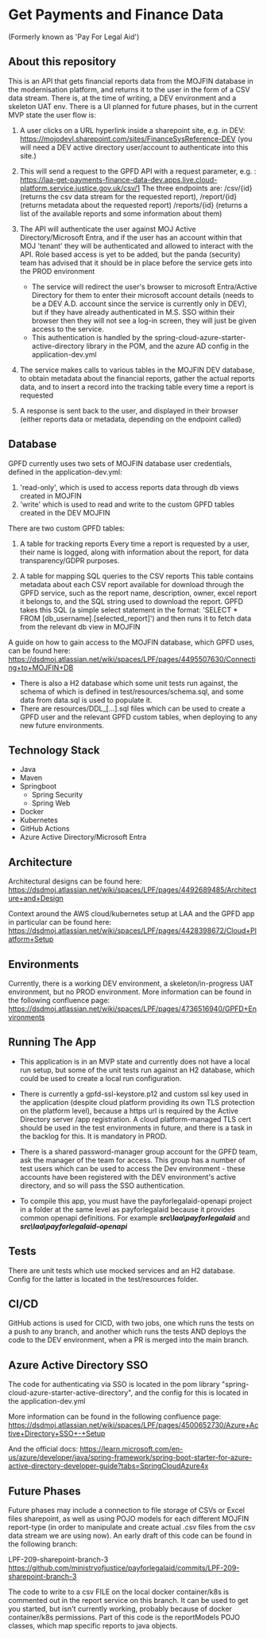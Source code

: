 # Get Payments and Finance Data

(Formerly known as 'Pay For Legal Aid')

## About this repository

This is an API that gets financial reports data from the MOJFIN database in the modernisation platform,
and returns it to the user in the form of a CSV data stream. There is, at the time of writing, a DEV environment and a
skeleton UAT env. There is a UI planned for future phases, but in the current MVP state the user flow is:

1. A user clicks on a URL hyperlink inside a sharepoint site, e.g. in
   DEV: https://mojodevl.sharepoint.com/sites/FinanceSysReference-DEV (you will need a DEV active directory user/account
   to authenticate into this site.)
2. This will send a request to the GPFD API with a request parameter,
   e.g. : https://laa-get-payments-finance-data-dev.apps.live.cloud-platform.service.justice.gov.uk/csv/1
   The three endpoints are:
   /csv/{id} (returns the csv data stream for the requested report),
   /report/{id} (returns metadata about the requested report)
   /reports/{id} (returns a list of the available reports and some information about them)
3. The API will authenticate the user against MOJ Active Directory/Microsoft Entra, and if the user has an account
   within that MOJ 'tenant' they will be authenticated and allowed to interact with the API. Role based access is
   yet to be added, but the panda (security) team has advised that it should be in place before the service gets
   into the PROD environment
    - The service will redirect the user's browser to microsoft Entra/Active Directory for them to enter their
      microsoft
      account details (needs to be a DEV A.D. account since the service is currently only in DEV), but if they have
      already authenticated in M.S. SSO within their browser then they will not see a log-in screen, they will just be
      given access to the service.
    - This authentication is handled by the spring-cloud-azure-starter-active-directory library in the POM, and the
      azure AD config in the application-dev.yml

4. The service makes calls to various tables in the MOJFIN DEV database, to obtain metadata about the financial
   reports, gather the actual reports data, and to insert a record into the tracking table every time a report is
   requested
5. A response is sent back to the user, and displayed in their browser (either reports data or metadata, depending on
   the endpoint called)

## Database

GPFD currently uses two sets of MOJFIN database user credentials, defined in the application-dev.yml:

1. 'read-only', which is used to access reports data through db views created in MOJFIN
2. 'write' which is used to read and write to the custom GPFD tables created in the DEV MOJFIN

There are two custom GPFD tables:

1. A table for tracking reports
   Every time a report is requested by a user, their name is logged, along with information about the report, for
   data transparency/GDPR purposes.

2. A table for mapping SQL queries to the CSV reports
   This table contains metadata about each CSV report available for download through the GPFD service, such as the
   report name, description, owner, excel report it belongs to, and the SQL string used to download the report. GPFD
   takes this SQL (a simple select statement in the format: 'SELECT * FROM [db_username].[selected_report]') and then
   runs it to fetch data from the relevant db view in MOJFIN

A guide on how to gain access to the MOJFIN database, which GPFD uses, can be found here:
https://dsdmoj.atlassian.net/wiki/spaces/LPF/pages/4495507630/Connecting+to+MOJFIN+DB

- There is also a H2 database which some unit tests run against, the schema of which is defined in
  test/resources/schema.sql, and some data from data.sql is used to populate it.
- There are resources/DDL_[...].sql files which can be used to create a GPFD user and the relevant GPFD custom tables,
  when deploying to any new future environments.

## Technology Stack

- Java
- Maven
- Springboot
    - Spring Security
    - Spring Web
- Docker
- Kubernetes
- GitHub Actions
- Azure Active Directory/Microsoft Entra

## Architecture

Architectural designs can be found here:
https://dsdmoj.atlassian.net/wiki/spaces/LPF/pages/4492689485/Architecture+and+Design

Context around the AWS cloud/kubernetes setup at LAA and the GPFD app in particular can be found here:  
https://dsdmoj.atlassian.net/wiki/spaces/LPF/pages/4428398672/Cloud+Platform+Setup

## Environments

Currently, there is a working DEV environment, a skeleton/in-progress UAT environment, but no PROD environment.
More information can be found in the following confluence page:
https://dsdmoj.atlassian.net/wiki/spaces/LPF/pages/4736516940/GPFD+Environments

## Running The App

- This application is in an MVP state and currently does not have a local run setup, but some of the unit tests run
  against an H2 database, which could be used to create a local run configuration.

- There is currently a gpfd-ssl-keystore.p12 and custom ssl key used in the application (despite cloud platform
  providing its own TLS protection on the platform level), because a https url is required by the Active Directory
  server /app registration. A cloud platform-managed TLS cert should be used in the test environments in future, and there is a task in the
  backlog for this. It is mandatory in PROD.

- There is a shared password-manager group account for the GPFD team, ask the manager of the team for access. This group has a number of test users which can be used to access the Dev environment - these accounts have been registered with the DEV environment's active directory, and so will pass the SSO authentication.

- To compile this app, you must have the payforlegalaid-openapi project in a folder at the same level as payforlegalaid because it provides common openapi definitions.
    For example <i><b>src\laa\payforlegalaid</b></i> and <i><b>src\laa\payforlegalaid-openapi</b></i>

## Tests

There are unit tests which use mocked services and an H2 database. Config for the latter is located in the
test/resources folder.

## CI/CD

GitHub actions is used for CICD, with two jobs, one which runs the tests on a push to any branch, and another which
runs the tests AND deploys the code to the DEV environment, when a PR is merged into the main branch.

## Azure Active Directory SSO

The code for authenticating via SSO is located in the pom library "spring-cloud-azure-starter-active-directory",
and the config for this is located in the application-dev.yml

More information can be found in the following confluence page:
https://dsdmoj.atlassian.net/wiki/spaces/LPF/pages/4500652730/Azure+Active+Directory+SSO+-+Setup

And the official docs:
https://learn.microsoft.com/en-us/azure/developer/java/spring-framework/spring-boot-starter-for-azure-active-directory-developer-guide?tabs=SpringCloudAzure4x

## Future Phases

Future phases may include a connection to file storage of CSVs or Excel files sharepoint, as well as using POJO models
for each different MOJFIN report-type (in order to manipulate and create actual .csv files from the csv data stream we
are using now). An early draft of
this code can be found in the following branch:

LPF-209-sharepoint-branch-3
https://github.com/ministryofjustice/payforlegalaid/commits/LPF-209-sharepoint-branch-3

The code to write to a csv FILE on the local docker container/k8s is commented out in the report service on this branch.
It can be used to get you started, but isn't currently working, probably because of docker container/k8s permissions.
Part of this code is the reportModels POJO classes, which map specific reports to java objects.
